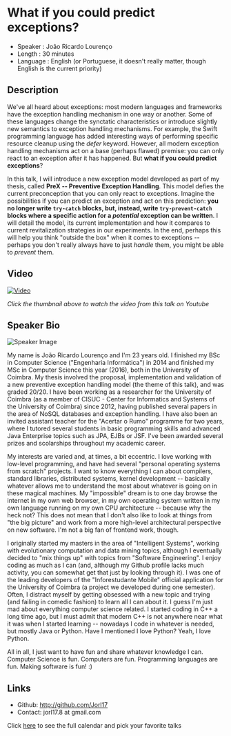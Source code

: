 What if you could predict exceptions?
========================

* Speaker   : João Ricardo Lourenço
* Length    : 30 minutes
* Language  : English (or Portuguese, it doesn't really matter, though English is the current priority)

Description
-----------

We've all heard about exceptions: most modern languages and frameworks have the exception handling mechanism in one way or another. Some of these languages change the synctatic characteristics or introduce slightly new semantics to exception handling mechanisms. For example, the Swift programming language has added interesting ways of performing specific resource cleanup using the _defer_ keyword. However, all modern exception handling mechanisms act on a base (perhaps flawed) premise: you can only react to an exception after it has happened. But **what if you could predict exceptions**?

In this talk, I will introduce a new exception model developed as part of my thesis, called **PreX -- Preventive Exception Handling**. This model defies the current preconception that you can only react to exceptions. Imagine the possibilities if you can predict an exception and act on this prediction: **you no longer write `try-catch` blocks, but, instead, write `try-prevent-catch` blocks where a specific action for a _potential_ exception can be written**. I will detail the model, its current implementation and how it compares to current revitalization strategies in our experiments. In the end, perhaps this will help you think "outside the box" when it comes to exceptions -- perhaps you don't really always have to just _handle_ them, you might be able to _prevent_ them.

Video
-----

[![Video](https://img.youtube.com/vi/6tH26mS2-OE/maxresdefault.jpg)](https://www.youtube.com/watch?v=6tH26mS2-OE)

_Click the thumbnail above to watch the video from this talk on Youtube_

Speaker Bio
-----------

![Speaker Image](https://avatars2.githubusercontent.com/u/1668225?v=3&s=400)

My name is João Ricardo Lourenço and I'm 23 years old. I finished my BSc in Computer Science ("Engenharia Informática") in 2014 and finished my MSc in Computer Science this year (2016), both in the University of Coimbra. My thesis involved the proposal, implementation and validation of a new preventive exception handling model (the theme of this talk), and was graded 20/20. I have been working as a researcher for the University of Coimbra (as a member of CISUC - Center for Informatics and Systems of the University of Coimbra) since 2012, having published several papers in the area of NoSQL databases and exception handling. I have also been an invited assistant teacher for the "Acertar o Rumo" programme for two years, where I tutored several students in basic programming skills and advanced Java Enterprise topics such as JPA, EJBs or JSF. I've been awarded several prizes and scolarships throughout my academic career.

My interests are varied and, at times, a bit eccentric. I love working with low-level programming, and have had several "personal operating systems from scratch" projects. I want to know everything I can about compilers, standard libraries, distributed systems, kernel development -- basically whatever allows me to understand the most about whatever is going on in these magical machines. My "impossible" dream is to one day browse the internet in my own web browser, in my own operating system written in my own language running on my own CPU architecture -- because why the heck not? This does not mean that I don't also like to look at things from "the big picture" and work from a more high-level architectural perspective on new software. I'm not a big fan of frontend work, though.

I originally started my masters in the area of "Intelligent Systems", working with evolutionary computation and data mining topics, although I eventually decided to "mix things up" with topics from "Software Engineering". I enjoy coding as much as I can (and, although my Github profile lacks much activity, you can somewhat get that just by looking through it). I was one of the leading developers of the "Inforestudante Mobile" official application for the University of Coimbra (a project we developed during one semester). Often, I distract myself by getting obsessed with a new topic and trying (and failing in comedic fashion) to learn all I can about it. I guess I'm just mad about everything computer science related. I started coding in C++ a long time ago, but I must admit that modern C++ is not anywhere near what it was when I started learning -- nowadays I code in whatever is needed, but mostly Java or Python. Have I mentioned I love Python? Yeah, I love Python.

All in all, I just want to have fun and share whatever knowledge I can. Computer Science is fun. Computers are fun. Programming languages are fun. Making software is fun! :)


Links
-----

* Github: http://github.com/Jorl17
* Contact: jorl17.8 at gmail.com

Click [here][1] to see the full calendar and pick your favorite talks

[1]: https://pixels.camp/schedule/
